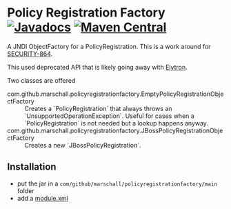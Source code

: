 Policy Registration Factory [![Javadocs](http://www.javadoc.io/badge/com.github.marschall/policy-registration-factory.svg)](http://www.javadoc.io/doc/com.github.marschall/policy-registration-factory) [![Maven Central](https://maven-badges.herokuapp.com/maven-central/com.github.marschall/policy-registration-factory/badge.svg)](https://maven-badges.herokuapp.com/maven-central/com.github.marschall/policy-registration-factory)
===========================

A JNDI ObjectFactory for a PolicyRegistration. This is a work around for [SECURITY-864](https://issues.jboss.org/browse/SECURITY-864).

This used deprecated API that is likely going away with [Elytron](https://docs.jboss.org/author/display/WFLY/WildFly+Elytron+Security).

Two classes are offered

<dl>
  <dt>com.github.marschall.policyregistrationfactory.EmptyPolicyRegistrationObjectFactory</dt>
  <dd>Creates a `PolicyRegistration` that always throws an `UnsupportedOperationException`. Useful for cases when a `PolicyRegistration` is not needed but a lookup happens anyway.</dd>
  <dt>com.github.marschall.policyregistrationfactory.JBossPolicyRegistrationObjectFactory</dt>
  <dd>Creates a new `JBossPolicyRegistration`.</dd>
</dl>


Installation
------------

 * put the jar in a `com/github/marschall/policyregistrationfactory/main` folder
 * add a [module.xml](https://github.com/marschall/policy-registration-factory/blob/master/src/main/resources/module.xml)
